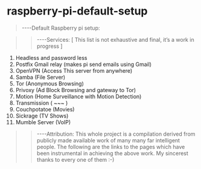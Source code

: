 # raspberry-pi-default-setup
>----Default Raspberry pi setup:

>>----Services: [ This list is not exhaustive and final, it’s a work in progress ]
1.	Headless and password less
2.	Postfix Gmail relay (makes pi send emails using Gmail)
3.	OpenVPN (Access This server from anywhere)
4.	Samba (File Server)
5.	Tor (Anonymous Browsing)
6.	Privoxy (Ad Block Browsing and gateway to Tor)
7.	Motion (Home Surveillance with Motion Detection)
8.	Transmission ( ~~~ )
9.	Couchpotatoe (Movies)
10.	Sickrage (TV Shows)
11.	Mumble Server (VoIP) 

>>----Attribution:
This whole project is a compilation derived from publicly made available work of many many far intelligent people.
The following are the links to the pages which have been instrumental in achieving the above work.
My sincerest thanks to every one of them :-)
